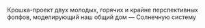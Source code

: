 Крошка-проект двух молодых, горячих и крайне перспективных фопфов, моделирующий наш общий дом — Солнечную систему
